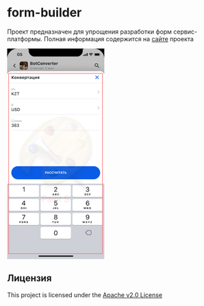 # form-builder

Проект предназначен для упрощения разработки форм сервис-платформы. Полная информация содержится на [сайте](https://btsdigital.github.io/form-builder) проекта

![Form](docs/images/form.png "Form")

## Лицензия

This project is licensed under the [Apache v2.0 License](https://github.com/btsdigital/form-builder/blob/master/LICENSE)

